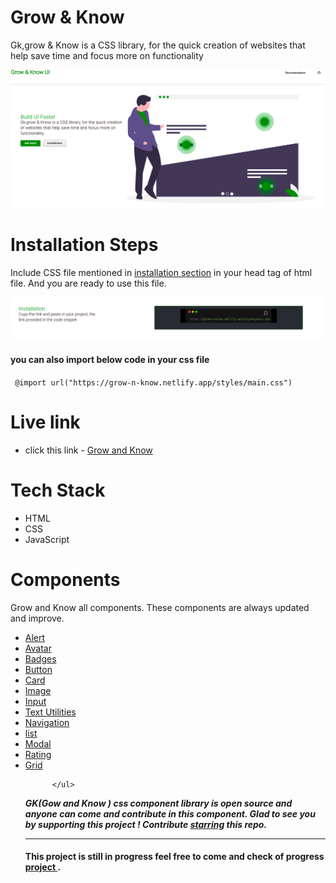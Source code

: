 # Grow & Know

Gk,grow & Know is a CSS library, for the quick creation of websites that help save time and focus more on functionality

![image](https://raw.githubusercontent.com/shubhamkumar648/growAndknow-UI/issue_20/assets/langing.png)

# Installation Steps

Include CSS file mentioned in [installation section](https://grow-n-know.netlify.app/index.html#installation) in your head tag of html file.
And you are ready to use this file.

![image](https://raw.githubusercontent.com/shubhamkumar648/growAndknow-UI/issue_20/assets/install.png)

#### you can also import below code in your css file

` @import url("https://grow-n-know.netlify.app/styles/main.css")`

# Live link

- click this link - [Grow and Know](https://grow-n-know.netlify.app/)

# Tech Stack

- HTML
- CSS
- JavaScript

# Components

Grow and Know all components. These components are always updated and improve.

  <ul>
            <li><a class="active link__nostyle" href="../component/alert.html">Alert</a></li>
            <li> <a class="active link__nostyle" href="../component/avatar.html">Avatar</a></li>
            <li><a class="active link__nostyle" href="../component/badge.html">Badges</a></li>
            <li> <a class="active link__nostyle" href="../component/button.html">Button</a></li>
            <li> <a class="active link__nostyle" href="../component/card.html">Card</a></li>
            <li> <a class="active link__nostyle" href="../component/image.html">Image</a></li>
            <li> <a class="active link__nostyle" href="../component/input.html">Input</a></li>
            <li><a class="active link__nostyle" href="../component/textutilities.html">Text Utilities</a></li>
            <li><a class="active link__nostyle" href="../component/navigation.html">Navigation</a></li>
            <li> <a class="active link__nostyle" href="../component/list.html">list</a></li>
            <li> <a class="active link__nostyle" href="../component/modal.html">Modal</a></li>
             <li><a class="active link__nostyle" href="../component/rating.html">Rating</a></li>
            <li><a class="active link__nostyle" href="../component/grid.html">Grid </a></li>

          </ul>

**_GK(Gow and Know ) css component library is open source and anyone can come and contribute in this component. Glad to see you by supporting this project ! Contribute [starring](https://github.com/shubhamkumar648/growAndknow-UI) this repo._**

---

#### This project is still in progress feel free to come and check of progress [project ](https://grow-n-know.netlify.app/).
